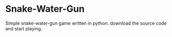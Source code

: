 # Snake-Water-Gun

Simple snake-water-gun game written in python. 
download the source code and start playing.
